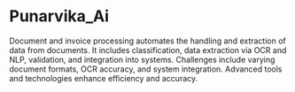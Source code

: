 # Punarvika_Ai
Document and invoice processing automates the handling and extraction of data from documents. It includes classification, data extraction via OCR and NLP, validation, and integration into systems. Challenges include varying document formats, OCR accuracy, and system integration. Advanced tools and technologies enhance efficiency and accuracy.
